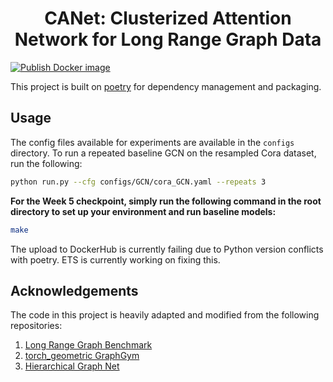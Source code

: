 <h1 align="center">
CANet: Clusterized Attention Network for Long Range Graph Data
</h1>

[![Publish Docker image](https://github.com/camille-004/gnn_DSC180B/actions/workflows/docker-image.yml/badge.svg?branch=master)](https://github.com/camille-004/gnn_DSC180B/actions/workflows/docker-image.yml)

This project is built on [poetry](https://python-poetry.org/) for dependency management and packaging.

## Usage
The config files available for experiments are available in the `configs` directory. To run a repeated baseline GCN on the resampled Cora dataset, run the following:

```bash
python run.py --cfg configs/GCN/cora_GCN.yaml --repeats 3
```

**For the Week 5 checkpoint, simply run the following command in the root directory to set up your environment and run baseline models:**
```bash
make
```
The upload to DockerHub is currently failing due to Python version conflicts with poetry. ETS is currently working on fixing this.

## Acknowledgements
The code in this project is heavily adapted and modified from the following repositories:
1. [Long Range Graph Benchmark](https://github.com/vijaydwivedi75/lrgb)
2. [torch_geometric GraphGym](https://github.com/pyg-team/pytorch_geometric/tree/master/graphgym)
3. [Hierarchical Graph Net](https://github.com/rampasek/HGNet)
